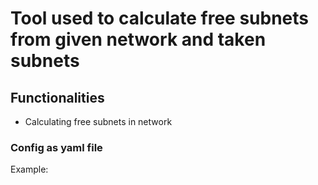 # Tool used to calculate free subnets from given network and taken subnets

## Functionalities

- Calculating free subnets in network

### Config as yaml file

Example:
 
